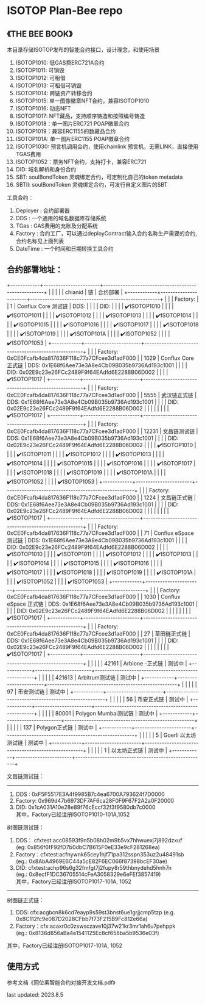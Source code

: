 # ISOTOP Plan-Bee repo
## 《THE BEE BOOK》 

本目录存储ISOTOP发布的智能合约接口，设计理念，和使用场景  
1. ISOTOP1010: 低GAS费ERC721A合约  
2. ISOTOP1011: 可销毁  
3. ISOTOP1012: 可租借 
4. ISOTOP1013: 可租借可销毁  
5. ISOTOP1014: 跨链资产转移合约  
6. ISOTOP1015: 单一图像徽章NFT合约，兼容ISOTOP1010   
7. ISOTOP1016: 动态NFT   
8. ISOTOP1017: NFT藏品，支持顺序铸造和按照编号铸造 
9. ISOTOP1018：单一图片ERC721 POAP徽章合约
10. ISOTOP1019：兼容ERC1155的数藏品合约
11. ISOTOP101A: 单一图片ERC1155 POAP徽章合约
12. ISOTOP1030: 预言机调用合约，使用chainlink 预言机，无需LINK，直接使用TGAS费用  
13. ISOTOP1052：票务NFT合约，支持打卡，兼容ERC721
14. DID: 域名解析和身份合约
15. SBT: soulBondToken 灵魂绑定合约，可定制化自己的token metadata
16. SBTII: soulBondToken 灵魂绑定合约，可发行自定义图片的SBT

工具合约：  
1. Deployer : 合约部署器  
2. DDS :  一个通用的域名数据库存储系统  
3. TGas : GAS费用的充账及分配系统  
4. Factory : 合约工厂，可以通过deployContract输入合约名称生产需要的合约, 合约名称见上面列表  
5. DateTime : 一个时间和日期转换工具合约  


## 合约部署地址：

+------------+-----------------------+-----------------------------------------------------+
|            |                       |                                                     |
| chianid    | 链                    | 合约部署                                              |
+------------+-----------------------+-----------------------------------------------------+
|            |                       | Factory:                                            |
| 1          | Conflux Core 测试链    | DDS:                                                |
|            |                       | DID:                                                |
|            |                       | :heavy_check_mark:ISOTOP1010                        |
|            |                       | :heavy_check_mark:ISOTOP1011                        |
|            |                       | :heavy_check_mark:ISOTOP1012                        |
|            |                       | :heavy_check_mark:ISOTOP1013                        |
|            |                       | :heavy_check_mark:ISOTOP1014                        |
|            |                       | :heavy_check_mark:ISOTOP1015                        |
|            |                       | :heavy_check_mark:ISOTOP1016                        |
|            |                       | :heavy_check_mark:ISOTOP1017                        |
|            |                       | :heavy_check_mark:ISOTOP1018                        |
|            |                       | :heavy_check_mark:ISOTOP1019                        |
|            |                       | :heavy_check_mark:ISOTOP101A                        |
|            |                       | :heavy_check_mark:ISOTOP1052                        |
|            |                       | :heavy_check_mark:ISOTOP1053                        |
+------------+-----------------------+-----------------------------------------------------+
|            |                       | Factory: 0xCE0Fcafb4da817636F118c77a7CFcee3d1adF000 |
| 1029       | Conflux Core 正式链    | DDS: 0x1E68f6Aee73e3A8e4Cb09B035b9736Ad193c1001     |
|            |                       | DID: 0x02E9c23e26FCc2489F9f64EAdfd6E2288B06D002     |
|            |                       | :heavy_check_mark:ISOTOP1017                        |
+------------+-----------------------+-----------------------------------------------------+
|            |                       | Factory: 0xCE0Fcafb4da817636F118c77a7CFcee3d1adF000 |
| 5555       | 武汉链正式链            | DDS: 0x1E68f6Aee73e3A8e4Cb09B035b9736Ad193c1001     |
|            |                       | DID: 0x02E9c23e26FCc2489F9f64EAdfd6E2288B06D002     |
|            |                       |                                                     |
|            |                       | :heavy_check_mark:ISOTOP1017                        |
+------------+-----------------------+-----------------------------------------------------+
|            |                       | Factory: 0xCE0Fcafb4da817636F118c77a7CFcee3d1adF000 |
| 12231      | 文昌链测试链            | DDS: 0x1E68f6Aee73e3A8e4Cb09B035b9736Ad193c1001     |
|            |                       | DID: 0x02E9c23e26FCc2489F9f64EAdfd6E2288B06D002     |
|            |                       | :heavy_check_mark:ISOTOP1010                        |
|            |                       | :heavy_check_mark:ISOTOP1011                        |
|            |                       | :heavy_check_mark:ISOTOP1012                        |
|            |                       | :heavy_check_mark:ISOTOP1013                        |
|            |                       | :heavy_check_mark:ISOTOP1014                        |
|            |                       | :heavy_check_mark:ISOTOP1015                        |
|            |                       | :heavy_check_mark:ISOTOP1016                        |
|            |                       | :heavy_check_mark:ISOTOP1017                        |
|            |                       | :heavy_check_mark:ISOTOP1018                        |
|            |                       | :heavy_check_mark:ISOTOP1019                        |
|            |                       | :heavy_check_mark:ISOTOP101A                        |
|            |                       | :heavy_check_mark:ISOTOP1052                        |
|            |                       | :heavy_check_mark:ISOTOP1053                        |
+------------+-----------------------+-----------------------------------------------------+
|            |                       | Factory: 0xCE0Fcafb4da817636F118c77a7CFcee3d1adF000 |
| 1224       | 文昌链正式链            | DDS: 0x1E68f6Aee73e3A8e4Cb09B035b9736Ad193c1001     |
|            |                       | DID: 0x02E9c23e26FCc2489F9f64EAdfd6E2288B06D002     |
|            |                       |                                                     |
|            |                       | :heavy_check_mark:ISOTOP1017                        |
+------------+-----------------------+-----------------------------------------------------+
|            |                       | Factory: 0xCE0Fcafb4da817636F118c77a7CFcee3d1adF000 |
| 71         | Conflux eSpace 测试链  | DDS: 0x1E68f6Aee73e3A8e4Cb09B035b9736Ad193c1001     |
|            |                       | DID: 0x02E9c23e26FCc2489F9f64EAdfd6E2288B06D002     |
|            |                       | :heavy_check_mark:ISOTOP1010                        |
|            |                       | :heavy_check_mark:ISOTOP1011                        |
|            |                       | :heavy_check_mark:ISOTOP1012                        |
|            |                       | :heavy_check_mark:ISOTOP1013                        |
|            |                       | :heavy_check_mark:ISOTOP1014                        |
|            |                       | :heavy_check_mark:ISOTOP1015                        |
|            |                       | :heavy_check_mark:ISOTOP1016                        |
|            |                       | :heavy_check_mark:ISOTOP1017                        |
|            |                       | :heavy_check_mark:ISOTOP1018                        |
|            |                       | :heavy_check_mark:ISOTOP1019                        |
|            |                       | :heavy_check_mark:ISOTOP101A                        |
|            |                       | :heavy_check_mark:ISOTOP1052                        |
|            |                       | :heavy_check_mark:ISOTOP1053                        |
+------------+-----------------------+-----------------------------------------------------+
|            |                       | Factory: 0xCE0Fcafb4da817636F118c77a7CFcee3d1adF000 |
| 1030       | Conflux eSpace 正式链  | DDS: 0x1E68f6Aee73e3A8e4Cb09B035b9736Ad193c1001     |
|            |                       | DID: 0x02E9c23e26FCc2489F9f64EAdfd6E2288B06D002     |
|            |                       |                                                     |
|            |                       | :heavy_check_mark:ISOTOP1017                        |
+------------+-----------------------+-----------------------------------------------------+
|            |                       | Factory: 0xCE0Fcafb4da817636F118c77a7CFcee3d1adF000 |
| 27         | 草田链正式链            | DDS: 0x1E68f6Aee73e3A8e4Cb09B035b9736Ad193c1001     |
|            |                       | DID: 0x02E9c23e26FCc2489F9f64EAdfd6E2288B06D002     |
|            |                       |                                                     |
|            |                       | :heavy_check_mark:ISOTOP1017                        |
+------------+-----------------------+-----------------------------------------------------+
|            |                       |                                                     |
| 42161      | Arbione -正式链        | 测试中                                               |
+------------+-----------------------+-----------------------------------------------------+
|            |                       |                                                     |
| 421613     | Arbitrum测试链         | 测试中                                               |
+------------+-----------------------+-----------------------------------------------------+
|            |                       |                                                     |
| 97         | 币安测试链              | 测试中                                               |
+------------+-----------------------+-----------------------------------------------------+
|            |                       |                                                     |
| 56         | 币安正式链              | 测试中                                               |
+------------+-----------------------+-----------------------------------------------------+
|            |                       |                                                     |
| 80001      | Polygon Mumbai测试链   | 测试中                                               |
+------------+-----------------------+-----------------------------------------------------+
|            |                       |                                                     |
| 137        | Polygon正式链          | 测试中                                               |
+------------+-----------------------+-----------------------------------------------------+
|            |                       |                                                     |
| 5          | Goerli 以太坊测试链     | 测试中                                               |
+------------+-----------------------+-----------------------------------------------------+
|            |                       |                                                     |
| 1          | 以太坊正式链            | 测试中                                               |
+------------+-----------------------+-----------------------------------------------------+

文昌链测试链：
***
1. DDS : 0xF5F5517E3A4f9985B7c4ea6700A793624f7D0000   
2. Factory:  0x969d47b6973DF7AF6ca28F0F9F67F2A2a0F20000   
3. DID: 0x1cA031A10e28e89f76cEccf32f3f9580db7c0000  
其中，Factory已经注册ISOTOP1010-101A,1052  

树图链测试链：
1. DDS： cfxtest:acc08593f9n5b08h02m9b5vx7hhwuexj7j892dzxuf   
   (eg: 0x856f6fF92fD7b0dbC7B615F0eE33e9cF281268ea)   
2. Factory：cfxtest:acfnywnk65cey1hjf71pa312sspn353uz2u48491sb    
   (eg.: 0x8AbA4969E6C44a5cE82F6EC066f87398bcEF30ae)   
3. DID: cfxtest:achp96s6g32fmfgt7j2fupy8r59thbnydehd5hnh7n   
   (eg.: 0x8ecfF1DC36705514cFeA3058329e6eFEf3857419)   
其中，Factory已经注册ISOTOP1017-101A, 1052
***
树图链正式链：
1. DDS: cfx:acgbcn8k6cd7eayp9s59st3bnst6ue1grjjcmp5tzp
   (e.g. 0x8C112fc9e087D2028CFbb7f73F215B9Fc812e66a)
2. Factory：cfx:acaxr0c0zswsczave10j37w21kr3mr1ah6u7pehppk  
   (eg.: 0x8136d856aBa4e1541125Ec8cf658ba5b9536e03f)   
 
其中，Factory已经注册ISOTOP1017-101A, 1052
## 使用方式
参考文档《同位素智能合约对接开发文档.pdf》

last updated: 2023.8.5

